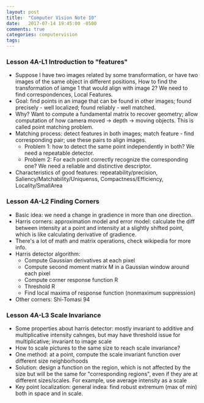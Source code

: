 ```yaml
---
layout: post
title:  "Computer Vision Note 10"
date:   2017-07-14 19:45:00 -0500
comments: true
categories: computervision
tags: 
---
```


### Lesson 4A-L1 Introduction to "features"
- Suppose I have two images related by some transformation, or have two images of the same object in different positions, How to find the transformation of iamge 1 that would align with image 2? We need to find correspondences, Local Features.
- Goal: find points in an image that can be found in other images; found precisely - well localized; found reliably - well matched.
- Why? Want to compute a fundamental matrix to recover geometry; allow computation of how camera moved -> depth -> moving objects. This is called point matching problem.
- Matching process: detect features in both images; match feature - find corresponding pair; use these pairs to align images.
	- Problem 1: how to detect the same point independently in both? We need a repeatable detector.
	- Problem 2: For each point correctly recognize the corresponding one? We need a reliable and distinctive descriptor.
- Characteristics of good features: repeatability/precision, Saliency/Matchability/Uniquenss, Compactness/Efficiency, Locality/SmallArea

### Lesson 4A-L2 Finding Corners
- Basic idea: we need a change in gradience in more than one direction.
- Harris corners: approximation model and error model: calculate the diff between intensity at a point and intensity at a slightly shifted point, which is like calculating derivative of gradience.
- There's a lot of math and matrix operations, check wikipedia for more info.
- Harris detector algorithm:
	- Compute Gaussian derivatives at each pixel
	- Compute second moment matrix M in a Gaussian window around each pixel
	- Compute corner response function R
	- Threshold R
	- Find local maxima of response function (nonmaximum suppression)
- Other corners: Shi-Tomasi 94

### Lesson 4A-L3 Scale Invariance
- Some properties about harris detector: mostly invariant to additive and multiplicative intensity cahnges, but may have threshold issue for multiplicative; invariant to image scale
- How to scale pictures to the same size to reach scale invariance?
- One method: at a point, compute the scale invariant function over different size neighborhoods
- Solution: design a function on the region, which is not affected by the size but will be the same for "corresponding regions", even if they are at different sizes/scales. For example, use average intensity as a scale
- Key point localization: general indea: find robust extremum (max of min) both in space and in scale.